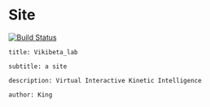 # Site

 [![Build Status](https://travis-ci.org/WLyKan/vikibeta.com.svg?branch=master)](https://travis-ci.org/WLyKan/vikibeta.com)

`title: Vikibeta_lab`

`subtitle: a site`

`description: Virtual Interactive Kinetic Intelligence`

`author: King`

